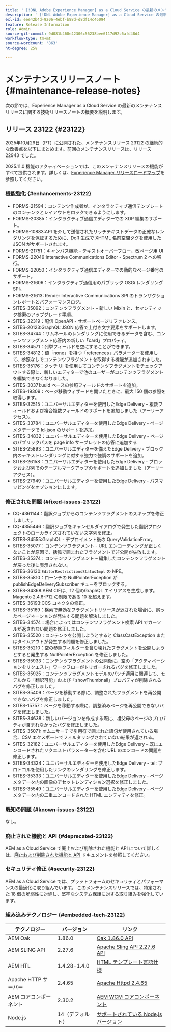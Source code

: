 ```yaml
---
title: ' [!DNL Adobe Experience Manager] as a Cloud Service の最新のメンテナンスリリースノート。'
description: ' [!DNL Adobe Experience Manager] as a Cloud Service の最新のメンテナンスリリースノート。'
exl-id: eee42b4d-9206-4ebf-b88d-d8df14c46094
feature: Release Information
role: Admin
source-git-commit: 9d081b468e42306c56238bee6117d92c6afd48d4
workflow-type: tm+mt
source-wordcount: '863'
ht-degree: 25%

---
```



# メンテナンスリリースノート {#maintenance-release-notes}

次の節では、Experience Manager as a Cloud Service の最新のメンテナンスリリースに関する技術リリースノートの概要を説明します。

## リリース 23122 {#23122}

2025年10月29日（PT）に公開された、メンテナンスリリース 23122 の継続的な改善点を以下にまとめます。前回のメンテナンスリリースは、リリース 22943 でした。

2025.11.0 機能のアクティベーションでは、このメンテナンスリリースの機能がすべて提供されます。詳しくは、[Experience Manager リリースロードマップ](https://experienceleague.adobe.com/ja/docs/experience-manager-release-information/aem-release-updates/update-releases-roadmap)を参照してください。

### 機能強化 {#enhancements-23122}

* FORMS-21594：コンテンツ作成者が、インタラクティブ通信テンプレートのコンテンツとレイアウトをロックできるようにします。
* FORMS-20385：インタラクティブ通信エディターでの XDP 編集のサポート。
* FORMS-10883:API を介して送信されたリッチテキストデータの正確なレンダリングを保証するために、DoR 生成で XHTML 名前空間タグを使用した JSON がサポートされます。
* FORMS-21751：キャンバス機能 – テキストオーバーフロー、改ページ用 UI
* FORMS-22049:Interactive Communications Editor - Spectrum 2 への移行。
* FORMS-22050：インタラクティブ通信エディターでの動的なページ番号のサポート。
* FORMS-21606：インタラクティブ通信用のパブリック OSGi レンダリング SPI。
* FORMS-21613: Render Interactive Communications SPI のトランザクションレポートとパフォーマンスログ。
* SITES-35092：コンテンツフラグメント – 新しい Mixin と、セマンティック検索のアップグレード手順。
* SITES-32319：配信 OpenAPI - サポートページリファレンス。
* SITES-20123:GraphQL:JSON 応答で上付き文字要素をサポートします。
* SITES-34744：サムネールのレンダリングに使用できるデータを含む、コンテンツフラグメント応答内の新しい「card」プロパティ。
* SITES-34571：列挙フィールドを空にすることができます。
* SITES-34812：値「none」を持つ「references」パラメーターを使用して、参照なしでコンテンツフラグメントを取得する機能が追加されました。
* SITES-35176：タッチ UI を使用してコンテンツフラグメントをチェックアウトする際に、新しいエディターで他のユーザーがコンテンツフラグメントを編集できなくなりました。
* SITES-30371:uuid ベースの参照フィールドのサポートを追加。
* SITES-19309：ページ移動ウィザードを開いたときに、最大 150 個の参照を取得します。
* SITES-32515：ユニバーサルエディターを使用したEdge Delivery – 複数フィールドおよび複合複数フィールドのサポートを追加しました（アーリーアクセス）。
* SITES-33784：ユニバーサルエディターを使用したEdge Delivery - ページメタデータで ld-json のサポートを追加。
* SITES-34832：ユニバーサルエディターを使用したEdge Delivery - ページのパブリックパスを page info サーブレットの応答に追加する
* SITES-25893：ユニバーサルエディターを備えたEdge Delivery - ブロック内のテキストレンダリングに対する強力で強調のサポートを追加。
* SITES-26158：ユニバーサルエディターを使用したEdge Delivery - ブロックおよび列でのテーブルマークアップのサポートを追加しました（アーリーアクセス）。
* SITES-27949：ユニバーサルエディターを使用したEdge Delivery - パスマッピングをオプションにします。

### 修正された問題 {#fixed-issues-23122}

* CQ-4361144：翻訳ジョブからのコンテンツフラグメントのスキップを修正しました。
* CQ-4355446：翻訳ジョブをキャンセルダイアログで発生した翻訳プロジェクトのローカライズされていない文字列を修正。
* SITES-34555:GraphQL - デプロイメント後の QueryValidationError。
* SITES-35077：コンテンツフラグメント - URL エンコーディングが正しくないことが原因で、括弧で囲まれたフラグメントで非公開が失敗します。
* SITES-35374：コンテンツフラグメント – 編集したコンテンツフラグメントが戻った後に表示されない。
* SITES-36130:`EditorRestrictionsStatusImpl` の NPE。
* SITES-35810：ローンチの NullPointerException が publishEdgeDeliverySubscriber キューをブロックする。
* SITES-34368:AEM CIFは、12 個のGraphQL エイリアスを生成します。Magento 2.4.6-P12 の制限である 10 を超えます。
* SITES-36193:CCS コネクタの修正。
* SITES-35169：検索で無効なフラグメントリソースが返された場合に、誤ったページネーションが発生する問題を解決しました。
* SITES-34574：場合によってはコンテンツフラグメント検索 API でカーソルが返されない問題を修正しました。
* SITES-35520：コンテンツを公開しようとすると ClassCastException またはタイムアウトが発生する問題を修正しました。
* SITES-35210：空の参照フィルターを含む壊れたフラグメントを公開しようとすると発生する NullPointerException を修正しました。
* SITES-35933：コンテンツフラグメントの公開後に、空の「アクティベーションをリクエスト」ワークフローがトリガーされるバグを修正しました。
* SITES-35925：コンテンツフラグメントモデルのパッチ適用に関連して、モデルから「翻訳可能」および「showThumbnail」プロパティが削除されるバグを修正しました。
* SITES-35409：ページを移動する際に、調整されたフラグメントを再公開できないバグを修正しました。
* SITES-15757：ページを移動する際に、調整済みページを再公開できないバグを修正しました。
* SITES-34638：新しいバージョンを作成する際に、祖父母のページのプロパティが含まれなかったバグを修正しました。
* SITES-35071: オムニサーチで引用符で囲まれた語句が使用されている場合、CSV エクスポートでフィルタリングされていない結果が返される。
* SITES-32182：ユニバーサルエディターを使用したEdge Delivery – 既にエンコードされたリクエストパラメーターを含む URL のエンコードの問題を修正します。
* SITES-34324：ユニバーサルエディターを使用したEdge Delivery - tel: プロトコルを使用したリンクのレンダリングを修正します。
* SITES-35333：ユニバーサルエディターを使用したEdge Delivery - ページメタデータ内の画像のアセットレンディション選択を修正しました。
* SITES-35549：ユニバーサルエディターを使用したEdge Delivery - ページメタデータ内の二重エンコードされた HTML エンティティを修正。

### 既知の問題 {#known-issues-23122}

なし。

### 廃止された機能と API {#deprecated-23122}

AEM as a Cloud Service で廃止および削除された機能と API について詳しくは、[廃止および削除された機能と API](/help/release-notes/deprecated-removed-features.md) ドキュメントを参照してください。

### セキュリティ修正 {#security-23122}

AEM as a Cloud Service では、プラットフォームのセキュリティとパフォーマンスの最適化に取り組んでいます。 このメンテナンスリリースでは、特定された 18 個の脆弱性に対処し、堅牢なシステム保護に対する取り組みを強化しています。

### 組み込みテクノロジー {#embedded-tech-23122}

| テクノロジー | バージョン | リンク |
|---|---|---|
| AEM Oak | 1.86.0 | [Oak 1.86.0 API](https://www.javadoc.io/doc/org.apache.jackrabbit/oak-api/1.86/index.html) |
| AEM SLING API | 2.27.6 | [Apache Sling API 2.27.6 API](https://www.javadoc.io/doc/org.apache.sling/org.apache.sling.api/latest/index.html) |
| AEM HTL | 1.4.28-1.4.0 | [HTML テンプレート言語仕様](https://github.com/adobe/htl-spec) |
| Apache HTTP サーバー | 2.4.65 | [Apache Httpd 2.4.65](https://apache.googlesource.com/httpd/+/refs/tags/2.4.65/CHANGES) |
| AEM コアコンポーネント | 2.30.2 | [AEM WCM コアコンポーネント](https://github.com/adobe/aem-core-wcm-components) |
| Node.js | 14（デフォルト） | [サポートされている Node.js バージョン](https://experienceleague.adobe.com/ja/docs/experience-manager-cloud-service/content/implementing/developing/developing-with-front-end-pipelines#node-versions) |
